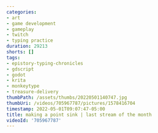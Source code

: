 ```yaml
---
categories:
- art
- game development
- gameplay
- twitch
- typing practice
duration: 29213
shorts: []
tags:
- epistory-typing-chronicles
- gdscript
- godot
- krita
- monkeytype
- treasure-delivery
thumbPath: /assets/thumbs/20220501140747.jpg
thumbUri: /videos/705967787/pictures/1578416704
timestamp: 2022-05-01T09:07:47-05:00
title: making a point sink | last stream of the month
videoId: '705967787'
---
```

